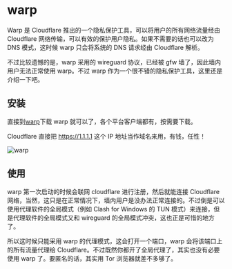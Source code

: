 # warp

Warp 是 Cloudflare 推出的一个隐私保护工具，可以将用户的所有网络流量经由 Cloudflare 网络传输，可以有效的保护用户隐私。如果不需要的话也可以改为 DNS 模式，这时候 warp 只会将系统的 DNS 请求经由 Cloudflare 解析。

不过比较遗憾的是，warp 采用的 wireguard 协议，已经被 gfw 墙了，因此墙内用户无法正常使用 warp。不过 warp 作为一个很不错的隐私保护工具，这里还是介绍一下吧。

## 安装

直接到[warp](https://1.1.1.1)下载 warp 就可以了，各个平台客户端都有，按需要下载。

Cloudflare 直接把 <https://1.1.1.1> 这个 IP 地址当作域名来用，有钱，任性！

![warp](/img/cloudflare-warp.png)

## 使用

warp 第一次启动的时候会联网 cloudflare 进行注册，然后就能连接 Cloudflare 网络，当然，这只是在正常情况下，墙内用户是没办法正常连接的。不过倒是可以使用代理软件的全局模式（例如 Clash for Windows 的 TUN 模式）来连接，但是代理软件的全局模式又和 wireguard 的全局模式冲突，这也正是可惜的地方了。

所以这时候只能采用 warp 的代理模式，这会打开一个端口，warp 会将该端口上的所有流量代理给 Cloudflare。不过既然你都开了全局代理了，其实也没有必要使用 warp 了。要匿名的话，其实用 Tor 浏览器就差不多够了。
